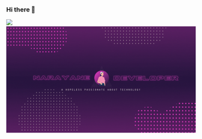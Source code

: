 ### Hi there 👋

<img src="https://github-readme-streak-stats.herokuapp.com/?user=NarayaneRM" />
<img src="./images/Capa.gif"/>

<!--
**NarayaneRM/NarayaneRM** is a ✨ _special_ ✨ repository because its `README.md` (this file) appears on your GitHub profile.

Here are some ideas to get you started:

- 🔭 I’m currently working on ...
- 🌱 I’m currently learning ...
- 👯 I’m looking to collaborate on ...
- 🤔 I’m looking for help with ...
- 💬 Ask me about ...
- 📫 How to reach me: ...
- 😄 Pronouns: ...
- ⚡ Fun fact: ...
-->
